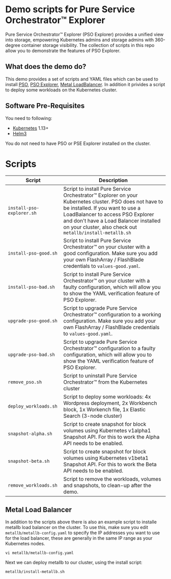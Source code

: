 # Demo scripts for Pure Service Orchestrator™ Explorer

Pure Service Orchestrator™ Explorer (PSO Explorer) provides a unified view into storage, empowering Kubernetes admins and storage admins with 360-degree container storage visibility. The collection of scripts in this repo allow you to demonstrate the features of PSO Explorer.

## What does the demo do?

This demo provides a set of scripts and YAML files which can be used to install [PSO](https://github.com/purestorage/helm-charts/), [PSO Explorer](https://github.com/PureStorage-OpenConnect/pso-explorer), [Metal LoadBalancer](https://metallb.universe.tf/). In addition it privides a script to deploy some workloads on the Kubernetes cluster.

## Software Pre-Requisites
You need to following:
- [Kubernetes](https://kubernetes.io/) 1.13+
- [Helm3](https://helm.sh/)

You do not need to have PSO or PSE Explorer installed on the cluster.

# Scripts

| Script                                      | Description                                                                                                                                                |
|------------------------------------------------|------------------------------------------------------------------------------------------------------------------------------------------------------------|
| `install-pso-explorer.sh` | Script to install Pure Service Orchestrator™ Explorer on your Kubernetes cluster. PSO does not have to be installed. If you want to use a LoadBalancer to access PSO Explorer and don't have a Load Balancer installed on your cluster, also check out `metallb/install-metallb.sh` |
| `install-pso-good.sh` | Script to install Pure Service Orchestrator™ on your cluster with a good configuration. Make sure you add your own FlashArray / FlashBlade credentials to `values-good.yaml`. |
| `install-pso-bad.sh` | Script to install Pure Service Orchestrator™ on your cluster with a faulty configuration, which will allow you to show the YAML verification feature of PSO Explorer. |
| `upgrade-pso-good.sh` | Script to upgrade Pure Service Orchestrator™ configuration to a working configuration. Make sure you add your own FlashArray / FlashBlade credentials to `values-good.yaml`. |
| `upgrade-pso-bad.sh` | Script to upgrade Pure Service Orchestrator™ configuration to a faulty configuration, which will allow you to show the YAML verification feature of PSO Explorer. |
| `remove_pso.sh` | Script to uninstall Pure Service Orchestrator™ from the Kubernetes cluster |
| `deploy_workloads.sh` | Script to deploy some workloads: 4x Wordpress deployment, 2x Workbench block, 1x Workench file, 1x Elastic Search (3-node cluster) |
| `snapshot-alpha.sh` | Script to create snapshot for block volumes using Kubernetes v1alpha1 Snapshot API. For this to work the Alpha API needs to be enabled. |
| `snapshot-beta.sh` | Script to create snapshot for block volumes using Kubernetes v1beta1 Snapshot API. For this to work the Beta API needs to be enabled. |
| `remove_workloads.sh` | Script to remove the workloads, volumes and snapshots, to clean-up after the demo. |

## Metal Load Balancer

In addition to the scripts above there is also an example script to installe metallb load balancer on the cluster. To use this, make sure you edit `metallb/metallb-config.yaml` to specify the IP addresses you want to use for the load balancer, these are generally in the same IP range as your Kubernetes nodes. 

```
vi metallb/metallb-config.yaml
```

Next we can deploy metallb to our cluster, using the install script:

```
metallb/install-metallb.sh
```



